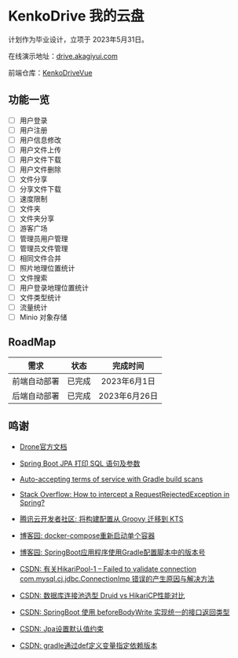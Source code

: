 # KenkoDrive 我的云盘

计划作为毕业设计，立项于 2023年5月31日。

在线演示地址：[drive.akagiyui.com](https://drive.akagiyui.com)

前端仓库：[KenkoDriveVue](https://github.com/AkagiYui/KenkoDriveVue)

## 功能一览

- [ ] 用户登录
- [ ] 用户注册
- [ ] 用户信息修改
- [ ] 用户文件上传
- [ ] 用户文件下载
- [ ] 用户文件删除
- [ ] 文件分享
- [ ] 分享文件下载
- [ ] 速度限制
- [ ] 文件夹
- [ ] 文件夹分享
- [ ] 游客广场
- [ ] 管理员用户管理
- [ ] 管理员文件管理
- [ ] 相同文件合并
- [ ] 照片地理位置统计
- [ ] 文件搜索
- [ ] 用户登录地理位置统计
- [ ] 文件类型统计
- [ ] 流量统计
- [ ] Minio 对象存储

## RoadMap

|   需求   | 状态  |    完成时间    |
|:------:|:---:|:----------:|
| 前端自动部署 | 已完成 | 2023年6月1日  |
| 后端自动部署 | 已完成 | 2023年6月26日 |

## 鸣谢

- [Drone官方文档](https://docs.drone.io/)

- [Spring Boot JPA 打印 SQL 语句及参数](https://www.zhangbj.com/p/1411.html)
- [Auto-accepting terms of service with Gradle build scans](https://www.yellowduck.be/posts/auto-accepting-terms-of-service-with-gradle-build-scans/)
- [Stack Overflow: How to intercept a RequestRejectedException in Spring?](https://stackoverflow.com/a/75338927/19990931)
- [腾讯云开发者社区: 将构建配置从 Groovy 迁移到 KTS](https://cloud.tencent.com/developer/article/1839887?from=15425)
- [博客园: docker-compose重新启动单个容器](https://www.cnblogs.com/yakniu/p/16982310.html)
- [博客园: SpringBoot应用程序使用Gradle配置脚本中的版本号](https://www.cnblogs.com/xupeixuan/p/15695652.html)
- [CSDN: 有关HikariPool-1 – Failed to validate connection com.mysql.cj.jdbc.ConnectionImp 错误的产生原因与解决方法](https://blog.csdn.net/qq_45886144/article/details/128984915)
- [CSDN: 数据库连接池选型 Druid vs HikariCP性能对比](https://blog.csdn.net/weixin_39098944/article/details/109228618)
- [CSDN: SpringBoot 使用 beforeBodyWrite 实现统一的接口返回类型](https://blog.csdn.net/qq_37170583/article/details/107470337)
- [CSDN: Jpa设置默认值约束](https://blog.csdn.net/github_38336924/article/details/107153217)
- [CSDN: gradle通过def定义变量指定依赖版本](https://blog.csdn.net/qq_36666651/article/details/80718761)
